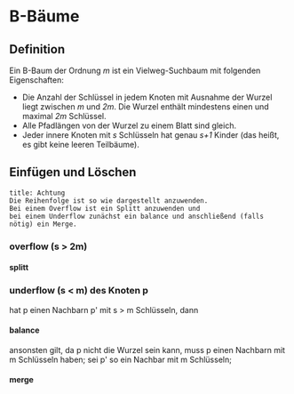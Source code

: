 # B-Bäume
## Definition
Ein B-Baum der Ordnung *m* ist ein Vielweg-Suchbaum mit folgenden Eigenschaften:
* Die Anzahl der Schlüssel in jedem Knoten mit Ausnahme der Wurzel liegt zwischen *m* und *2m*. Die Wurzel enthält mindestens einen und maximal *2m* Schlüssel.
* Alle Pfadlängen von der Wurzel zu einem Blatt sind gleich.
* Jeder innere Knoten mit *s* Schlüsseln hat genau *s+1* Kinder (das heißt, es gibt keine leeren Teilbäume).

## Einfügen und Löschen
```ad-warning
title: Achtung
Die Reihenfolge ist so wie dargestellt anzuwenden.
Bei einem Overflow ist ein Splitt anzuwenden und
bei einem Underflow zunächst ein balance und anschließend (falls nötig) ein Merge.
```
### overflow (s > 2m)
#### splitt

### underflow (s < m) des Knoten p
hat p einen Nachbarn p' mit s > m Schlüsseln, dann
#### balance

ansonsten gilt, da p nicht die Wurzel sein kann, muss p einen Nachbarn mit m Schlüsseln haben; sei p' so ein Nachbar mit m Schlüsseln;
#### merge
